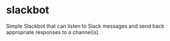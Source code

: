 # slackbot
Simple Slackbot that can listen to Slack messages and send back appropriate responses to a channel(s).
